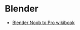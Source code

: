 # Blender
- [Blender Noob to Pro wikibook][1]

[1]: https://en.wikibooks.org/wiki/Blender_3D:_Noob_to_Pro#Table_of_Contents
